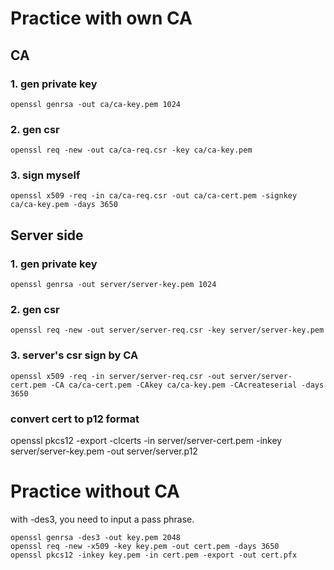 # Practice with own CA

## CA

### 1. gen private key
```
openssl genrsa -out ca/ca-key.pem 1024
```

### 2. gen csr
```
openssl req -new -out ca/ca-req.csr -key ca/ca-key.pem
```

### 3. sign myself
```
openssl x509 -req -in ca/ca-req.csr -out ca/ca-cert.pem -signkey ca/ca-key.pem -days 3650
```

## Server side

### 1. gen private key
```
openssl genrsa -out server/server-key.pem 1024
```

### 2. gen csr
```
openssl req -new -out server/server-req.csr -key server/server-key.pem
```

### 3. server's csr sign by CA
```
openssl x509 -req -in server/server-req.csr -out server/server-cert.pem -CA ca/ca-cert.pem -CAkey ca/ca-key.pem -CAcreateserial -days 3650
```

### convert cert to p12 format
openssl pkcs12 -export -clcerts -in server/server-cert.pem -inkey server/server-key.pem -out server/server.p12

# Practice without CA
with -des3, you need to input a pass phrase.
```
openssl genrsa -des3 -out key.pem 2048
openssl req -new -x509 -key key.pem -out cert.pem -days 3650
openssl pkcs12 -inkey key.pem -in cert.pem -export -out cert.pfx
```
